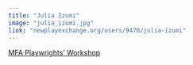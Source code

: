 ```yaml
---
title: "Julia Izumi"
image: "julia_izumi.jpg"
link: "newplayexchange.org/users/9470/julia-izumi"
---
```


[MFA Playwrights’ Workshop](/affiliated-artists/mfa-playwrights-workshop)